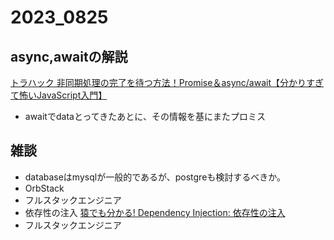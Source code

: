 # 2023_0825

## async,awaitの解説
[トラハック 非同期処理の完了を待つ方法！Promise＆async/await【分かりすぎて怖いJavaScript入門】](https://www.youtube.com/watch?v=Vhnz1V-v1cU&t=704s&ab_channel=%E3%80%90%E3%81%A8%E3%82%89%E3%82%BC%E3%83%9F%E3%80%91%E3%83%88%E3%83%A9%E3%83%8F%E3%83%83%E3%82%AF%E3%81%AE%E3%82%A8%E3%83%B3%E3%82%B8%E3%83%8B%E3%82%A2%E5%AD%A6%E7%BF%92%E8%AC%9B%E5%BA%A7)

- awaitでdataとってきたあとに、その情報を基にまたプロミス

## 雑談
- databaseはmysqlが一般的であるが、postgreも検討するべきか。
- OrbStack
- フルスタックエンジニア
- 依存性の注入 [猿でも分かる! Dependency Injection: 依存性の注入](https://qiita.com/hshimo/items/1136087e1c6e5c5b0d9f)
- フルスタックエンジニア

